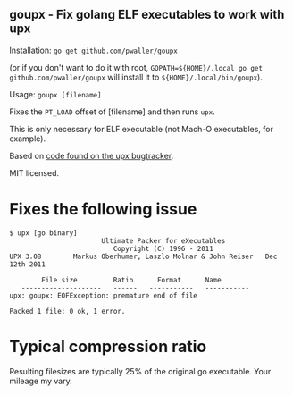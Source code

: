 goupx - Fix golang ELF executables to work with upx
---------------------------------------------------

Installation: `go get github.com/pwaller/goupx`

(or if you don't want to do it with root, `GOPATH=${HOME}/.local go get github.com/pwaller/goupx` will install it to `${HOME}/.local/bin/goupx`).

Usage: `goupx [filename]`

Fixes the `PT_LOAD` offset of [filename] and then runs `upx`.

This is only necessary for ELF executable (not Mach-O executables, for example).

Based on [code found on the upx bugtracker](http://sourceforge.net/tracker/?func=detail&atid=102331&aid=3408066&group_id=2331).

MIT licensed.

Fixes the following issue
=========================

    $ upx [go binary]
                           Ultimate Packer for eXecutables
                              Copyright (C) 1996 - 2011
    UPX 3.08        Markus Oberhumer, Laszlo Molnar & John Reiser   Dec 12th 2011

            File size         Ratio      Format      Name
       --------------------   ------   -----------   -----------
    upx: goupx: EOFException: premature end of file                                

    Packed 1 file: 0 ok, 1 error.

Typical compression ratio
=========================

Resulting filesizes are typically 25% of the original go executable. Your mileage my vary.
